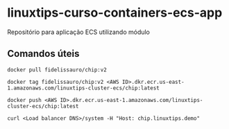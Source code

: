 # linuxtips-curso-containers-ecs-app
Repositório para aplicação ECS utilizando módulo

## Comandos úteis

```
docker pull fidelissauro/chip:v2

docker tag fidelissauro/chip:v2 <AWS ID>.dkr.ecr.us-east-1.amazonaws.com/linuxtips-cluster-ecs/chip:latest

docker push <AWS ID>.dkr.ecr.us-east-1.amazonaws.com/linuxtips-cluster-ecs/chip:latest

curl <Load balancer DNS>/system -H "Host: chip.linuxtips.demo"
```